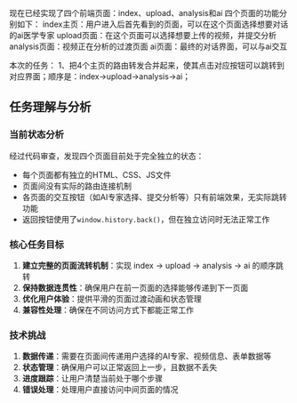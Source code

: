 现在已经实现了四个前端页面：index、upload、analysis和ai
四个页面的功能分别如下：
index主页：用户进入后首先看到的页面，可以在这个页面选择想要对话的ai医学专家
upload页面：在这个页面可以选择想要上传的视频，并提交分析
analysis页面：视频正在分析的过渡页面
ai页面：最终的对话界面，可以与ai交互

本次的任务：
1、把4个主页的路由转发合并起来，使其点击对应按钮可以跳转到对应界面；顺序是：index->upload->analysis->ai；

## 任务理解与分析

### 当前状态分析
经过代码审查，发现四个页面目前处于完全独立的状态：
- 每个页面都有独立的HTML、CSS、JS文件
- 页面间没有实际的路由连接机制
- 各页面的交互按钮（如AI专家选择、提交分析等）只有前端效果，无实际跳转功能
- 返回按钮使用了`window.history.back()`，但在独立访问时无法正常工作

### 核心任务目标
1. **建立完整的页面流转机制**：实现 index → upload → analysis → ai 的顺序跳转
2. **保持数据连贯性**：确保用户在前一页面的选择能够传递到下一页面
3. **优化用户体验**：提供平滑的页面过渡动画和状态管理
4. **兼容性处理**：确保在不同访问方式下都能正常工作

### 技术挑战
1. **数据传递**：需要在页面间传递用户选择的AI专家、视频信息、表单数据等
2. **状态管理**：确保用户可以正常返回上一步，且数据不丢失
3. **进度跟踪**：让用户清楚当前处于哪个步骤
4. **错误处理**：处理用户直接访问中间页面的情况